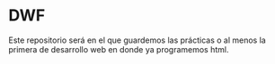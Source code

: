 # DWF
Este repositorio será en el que guardemos las prácticas o al menos la primera de desarrollo web en donde ya programemos html.
